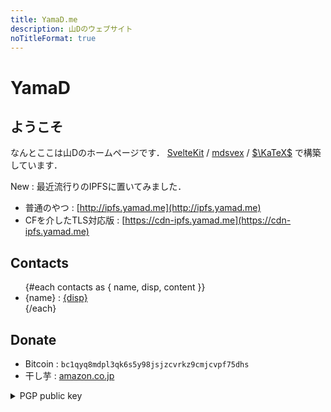 ```yaml
---
title: YamaD.me
description: 山Dのウェブサイト
noTitleFormat: true
---
```


<script context="module">
  import contacts from "$lib/contacts.json"
</script>

# YamaD

## ようこそ

なんとここは山Dのホームページです．
[SvelteKit](https://kit.svelte.dev) / [mdsvex](https://mdsvex.com) / [$\KaTeX$](https://katex.org) で構築しています．

New : 最近流行りのIPFSに置いてみました．

- 普通のやつ : [http://ipfs.yamad.me](http://ipfs.yamad.me)
- CFを介したTLS対応版 : [https://cdn-ipfs.yamad.me](https://cdn-ipfs.yamad.me)

## Contacts

<ul>
  {#each contacts as { name, disp, content }}
    <li>{name} : <a href={content} target="_blank" rel="external">{disp}</a></li>
  {/each}
</ul>

## Donate

- Bitcoin : `bc1qyq8mdpl3qk6s5y98jsjzcvrkz9cmjcvpf75dhs`
- 干し芋 : [amazon.co.jp](https://wish.dyama.net)

<details><summary class="h2">PGP public key</summary>

特に鍵サーバーとかには上げてないです．
[/pub.asc](/pub.asc)からでも取得できます．

Fingerprint :
```
0E3E 1098 B312 9A37 AFE6  A5CF 596E 6A41 B551 7736
```

```
-----BEGIN PGP PUBLIC KEY BLOCK-----

mDMEYWqh9hYJKwYBBAHaRw8BAQdAftm3F9L5BEDmEWFwbC7yXq2qXO7QxYaDydrZ
Ag0rlNG0FFlhbWFEIDxtZUBkeWFtYS5uZXQ+iJQEExYKADwWIQQOPhCYsxKaN6/m
pc9ZbmpBtVF3NgUCYWqh9gIbAQULCQgHAgMiAgEGFQoJCAsCBBYCAwECHgcCF4AA
CgkQWW5qQbVRdzZwBwD/YLj2tz1RvQxmhB0wQQFbHB1DWK2kyu0bjXw4lyR5UVoB
APbulFzvYMZ5e2IG9J9Y6+78adeBxFw3j/eNR0x3P5cMuDMEYWqiCxYJKwYBBAHa
Rw8BAQdAFgEPg9RkUsWI4wfANDHz08Nd7pAjuyu20PFtepEo202I9QQYFgoAJhYh
BA4+EJizEpo3r+alz1luakG1UXc2BQJhaqILAhsCBQkDwmcAAIEJEFluakG1UXc2
diAEGRYKAB0WIQSrEGCxqVN9fOEkQAdP0HEW+5HykgUCYWqiCwAKCRBP0HEW+5Hy
kgb8AP4q6/Sc+5dZuZFan7V6e5cla2t7RwkTHG6ZDCl97MJQGwD+K3yZFab1gkKX
EjxYGiZ8NKKFIrkMNXfAbwCCup1f8g91fQD/ZhB8KfHVQLbgkCNWBDPn0ssu61Ql
HAfGbV6cCaddScUBAKdWyZu3v/8lFHZESD7SrbX/7Yazazd3bg0GpLIoiz8AuDgE
YWqiHxIKKwYBBAGXVQEFAQEHQKo56Vn1ndqdfuwakecwXetK11iWZ2dae6HlYkXm
lMMPAwEIB4h+BBgWCgAmFiEEDj4QmLMSmjev5qXPWW5qQbVRdzYFAmFqoh8CGwwF
CQPCZwAACgkQWW5qQbVRdzbPoAD+MSY/emf41PzAVZd5L8GShMXYy1DUBC4/bSjP
fEhezrEA/2c4iREREFzr4BD+4LPv/2Gq2tHYtFSIjG3LmcAfCsMIuDMEYWqiLRYJ
KwYBBAHaRw8BAQdA9ec2Szu13x4h4R0E6Nz0n6ed/W3iJ/VMWuQykwgHD7KIfgQY
FgoAJhYhBA4+EJizEpo3r+alz1luakG1UXc2BQJhaqItAhsgBQkB4TOAAAoJEFlu
akG1UXc2zWoA/iQVgxPCp/MDv/NiD4OjHIEpJYc0XG2B9JzKNUxPdfDnAP451UT9
v2EDj1V+GXzxr4dV22ZIgDziBh5gvIlwJu3kDw==
=EWSU
-----END PGP PUBLIC KEY BLOCK-----
```

</details>
